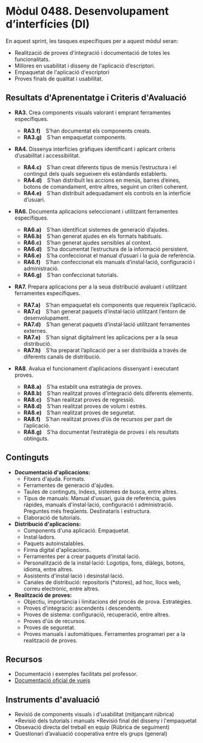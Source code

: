 # **Mòdul 0488**. Desenvolupament d’interfícies (DI)

En aquest sprint, les tasques específiques per a aquest mòdul seran:

* Realització de proves d'integració i documentació de totes les funcionalitats.
* Millores en usabilitat i disseny de l'aplicació d’escriptori.
* Empaquetat de l'aplicació d'escriptori
* Proves finals de qualitat i usabilitat.

## Resultats d'Aprenentatge i Criteris d'Avaluació

* **RA3.** Crea components visuals valorant i emprant ferramentes específiques.
    * **RA3.f)** S’han documentat els components creats.
    * **RA3.g)** S’han empaquetat components.

* **RA4.** Dissenya interfícies gràfiques identificant i aplicant criteris d’usabilitat i accessibilitat.
    * **RA4.c)** S’han creat diferents tipus de menús l’estructura i el contingut dels quals segueixen els estàndards establerts.
    * **RA4.d)** S’han distribuït les accions en menús, barres d’eines, botons de comandament, entre altres, seguint un criteri coherent.
    * **RA4.e)** S’han distribuït adequadament els controls en la interfície d’usuari.

* **RA6.** Documenta aplicacions seleccionant i utilitzant ferramentes específiques.
    * **RA6.a)** S’han identificat sistemes de generació d’ajudes.
    * **RA6.b)** S’han generat ajudes en els formats habituals.
    * **RA6.c)** S’han generat ajudes sensibles al context.
    * **RA6.d)** S’ha documentat l’estructura de la informació persistent.
    * **RA6.e)** S’ha confeccionat el manual d’usuari i la guia de referència.
    * **RA6.f)** S’han confeccionat els manuals d’instal·lació, configuració i administració.
    * **RA6.g)** S’han confeccionat tutorials.

* **RA7.** Prepara aplicacions per a la seua distribució avaluant i utilitzant ferramentes específiques.
    * **RA7.a)** S’han empaquetat els components que requereix l’aplicació.
    * **RA7.c)** S’han generat paquets d’instal·lació utilitzant l’entorn de desenvolupament.
    * **RA7.d)** S’han generat paquets d’instal·lació utilitzant ferramentes externes.
    * **RA7.e)** S’han signat digitalment les aplicacions per a la seua distribució.
    * **RA7.h)** S’ha preparat l’aplicació per a ser distribuïda a través de diferents canals de distribució.

* **RA8**. Avalua el funcionament d’aplicacions dissenyant i executant proves.
    * **RA8.a)** S’ha establit una estratègia de proves.
    * **RA8.b)** S’han realitzat proves d’integració dels diferents elements.
    * **RA8.c)** S’han realitzat proves de regressió.
    * **RA8.d)** S’han realitzat proves de volum i estrès.
    * **RA8.e)** S’han realitzat proves de seguretat.
    * **RA8.f)** S’han realitzat proves d’ús de recursos per part de l’aplicació.
    * **RA8.g)** S’ha documentat l’estratègia de proves i els resultats obtinguts.

## Continguts

* **Documentació d'aplicacions:**
    * Fitxers d'ajuda. Formats.
    * Ferramentes de generació d'ajudes.
    * Taules de continguts, índexs, sistemes de busca, entre altres.
    * Tipus de manuals: Manual d'usuari, guia de referència, guies ràpides, manuals d'instal·lació, configuració i administració. Preguntes més freqüents. Destinataris i estructura.
    * Elaboració de tutorials.
* **Distribució d'aplicacions:**
    * Components d'una aplicació. Empaquetat.
    * Instal·ladors.
    * Paquets autoinstalables.
    * Firma digital d'aplicacions.
    * Ferramentes per a crear paquets d'instal·lació.
    * Personalització de la instal·lació: Logotips, fons, diàlegs, botons, idioma, entre altres.
    * Assistents d'instal·lació i desinstal·lació.
    * Canales de distribució: repositoris (*stores), ad hoc, llocs web, correu electrònic, entre altres.
* **Realització de proves:**
    * Objectiu, importància i limitacions del procés de prova. Estratègies.
    * Proves d'integració: ascendents i descendents.
    * Proves de sistema: configuració, recuperació, entre altres.
    * Proves d'ús de recursos.
    * Proves de seguretat.
    * Proves manuals i automàtiques. Ferramentes programari per a la realització de proves.

## Recursos

* Documentació i exemples facilitats pel professor.
* [Documentació oficial de vuejs](https://vuejs.org/guide/introduction.html)

## Instruments d'avaluació

* Revisió de components visuals i d'usabilitat (mitjançant rúbrica)
  *Revisió dels tutorials i manuals 
  *Revisió final del disseny i l'empaquetat
* Obsevació directa del treball en equip (Rúbrica de seguiment)
* Questionari d’avaluació cooperativa entre els grups (general)






